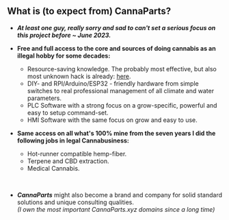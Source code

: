 ## What is (to expect from) CannaParts?

- ***At least one guy, really sorry and sad to can't set a serious focus on this project before ~ June 2023.***

- **Free and full access to the core and sources of doing cannabis as an illegal hobby for some decades:**
    - Resource-saving knowledge. The probably most effective, but also most unknown hack is already: [here](https://github.com/CannaParts/LetsGrowSmart/blob/main/FastVegaFlowerLowPower.md).
    - DIY- and RPI/Arduino/ESP32 - friendly hardware from simple switches to real professional management of all climate and water parameters.
    - PLC Software with a strong focus on a grow-specific, powerful and easy to setup command-set.
    - HMI Software with the same focus on grow and easy to use.


- **Same access on all what's 100% mine from the seven years I did the following jobs in legal Cannabusiness:**
    - Hot-runner compatible hemp-fiber.
    - Terpene and CBD extraction.
    - Medical Cannabis.

<br>

- ***CannaParts*** might also become a brand and company for solid standard solutions and unique consulting qualities.  
*(I own the most important CannaParts.xyz domains since a long time)*  


<!--

**Here are some ideas to get you started:**

🙋‍♀️ A short introduction - what is your organization all about?
🌈 Contribution guidelines - how can the community get involved?
👩‍💻 Useful resources - where can the community find your docs? Is there anything else the community should know?
🍿 Fun facts - what does your team eat for breakfast?
🧙 Remember, you can do mighty things with the power of [Markdown](https://docs.github.com/github/writing-on-github/getting-started-with-writing-and-formatting-on-github/basic-writing-and-formatting-syntax)
-->

